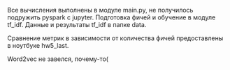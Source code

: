  Все вычисления выполнены в модуле main.py, не получилось подружить pyspark с jupyter. Подготовка фичей и обучение в модуле tf_idf. Данные и результаты tf_idf в папке data.

 Сравнение метрик в зависимости от количества фичей предоставлены в ноутбуке hw5_last.

 Word2vec не завелся, почему-то(
